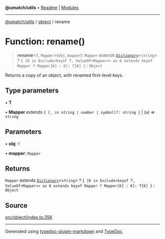 **@umatch/utils** • [Readme](../../index.md) \| [Modules](../../modules.md)

***

[@umatch/utils](../../modules.md) / [object](../index.md) / rename

# Function: rename()

> **rename**\<`T`, `Mapper`\>(`obj`, `mapper`): `Mapper` extends [`Dictionary`](../../index/type-aliases/Dictionary.md)\<`string`\> ? `{ [K in Exclude<keyof T, ValueOf<Mapper>> as K extends keyof Mapper ? Mapper[K] : K]: T[K] }` : `Object`

Returns a copy of an object, with renamed first-level keys.

## Type parameters

• **T**

• **Mapper** extends `{ [_ in string | number | symbol]?: string }` \| (`a`) => `string`

## Parameters

• **obj**: `T`

• **mapper**: `Mapper`

## Returns

`Mapper` extends [`Dictionary`](../../index/type-aliases/Dictionary.md)\<`string`\> ? `{ [K in Exclude<keyof T, ValueOf<Mapper>> as K extends keyof Mapper ? Mapper[K] : K]: T[K] }` : `Object`

## Source

[src/object/index.ts:356](https://github.com/umatch-oficial/utils/blob/7d512db/src/object/index.ts#L356)

***

Generated using [typedoc-plugin-markdown](https://www.npmjs.com/package/typedoc-plugin-markdown) and [TypeDoc](https://typedoc.org/)
